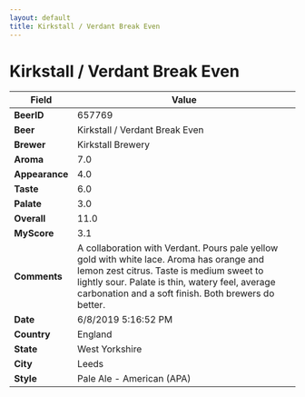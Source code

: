 ```yaml
---
layout: default
title: Kirkstall / Verdant Break Even
---
```


# Kirkstall / Verdant Break Even

| Field         | Value     |
|---------------|-----------|
| **BeerID** | 657769 |
| **Beer** | Kirkstall / Verdant Break Even |
| **Brewer** | Kirkstall Brewery |
| **Aroma** | 7.0 |
| **Appearance** | 4.0 |
| **Taste** | 6.0 |
| **Palate** | 3.0 |
| **Overall** | 11.0 |
| **MyScore** | 3.1 |
| **Comments** | A collaboration with Verdant. Pours pale yellow gold with white lace. Aroma has orange and lemon zest citrus. Taste is medium sweet to lightly sour. Palate is thin, watery feel, average carbonation and a soft finish. Both brewers do better. |
| **Date** | 6/8/2019 5:16:52 PM |
| **Country** | England |
| **State** | West Yorkshire |
| **City** | Leeds |
| **Style** | Pale Ale - American (APA) |
